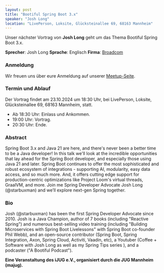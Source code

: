 ```yaml
---
layout: post
title: "Bootiful Spring Boot 3.x"
speaker: "Josh Long"
location: "LivePerson, Loksite, Glücksteinallee 69, 68163 Mannheim"
---
```


Unser nächster Vortrag von **Josh Long** geht um das Thema Bootiful Spring Boot 3.x.

**Sprecher**: Josh Long **Sprache**: Englisch **Firma**: [Broadcom](https://www.broadcom.com/)

### Anmeldung
Wir freuen uns über eure Anmeldung auf unserer [Meetup-Seite](https://www.meetup.com/de-DE/mannheim-java-usergroup/events/304039458/).


### Termin und Ablauf
Der Vortrag findet am 23.10.2024 um 18:30 Uhr, bei LivePerson, Loksite, Glücksteinallee 69, 68163 Mannheim, statt.
* Ab 18:30 Uhr: Einlass und Ankommen.
* 19:00 Uhr: Vortrag.
* 20:30 Uhr: Ende.

### Abstract
Spring Boot 3.x and Java 21 are here, and there's never been a better time to be a Java developer! In this talk we'll look at the incredible opportunities that lay ahead for the Spring Boot developer, and especially those using Java 21 and later. Spring Boot continues to offer the most sophisticated and robust ecosystem of integrations - supporting AI, modularity, easy data access, and so much more. And, it offers cutting edge support for production-centric optimizations like Project Loom's virtual threads, GraalVM, and more. Join me Spring Developer Advocate Josh Long (@starbuxman) and we’ll explore next-gen Spring together.

### Bio
Josh (@starbuxman) has been the first Spring Developer Advocate since 2010. Josh is a Java Champion, author of 7 books (including "Reactive Spring") and numerous best-selling video training (including "Building Microservices with Spring Boot Livelessons" with Spring Boot co-founder Phil Webb), and an open-source contributor (Spring Boot, Spring Integration, Axon, Spring Cloud, Activiti, Vaadin, etc), a Youtuber (Coffee + Software with Josh Long as well as my Spring Tips series ), and a podcaster ("A Bootiful Podcast").


**Eine Veranstaltung des iJUG e.V., organisiert durch die JUG Mannheim (majug).**
